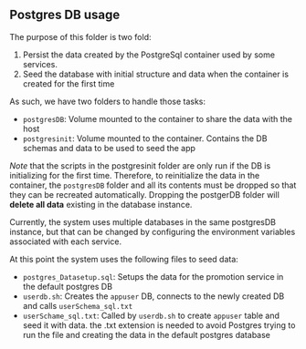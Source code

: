 ## Postgres DB usage

The purpose of this folder is two fold:
1. Persist the data created by the PostgreSql container used by some services.
2. Seed the database with initial structure and data when the container is created for the first time

As such, we have two folders to handle those tasks:
- `postgresDB`: Volume mounted to the container to share the data with the host
- `postgresinit`: Volume mounted to the container. Contains the DB schemas and data to be used to seed the app

*Note* that the scripts in the postgresinit folder are only run if the DB is initializing for the first time.
Therefore, to reinitialize the data in the container, the `postgresDB` folder and all its contents must be dropped so that they can be recreated automatically.
Dropping the postgerDB folder will **delete all data** existing in the database instance.

Currently, the system uses multiple databases in the same postgresDB instance, but that can be changed by configuring the environment variables associated with each service.
 
 At this point the system uses the following files to seed data:
 
- `postgres_Datasetup.sql`: Setups the data for the promotion service in the default postgres DB
- `userdb.sh`: Creates the `appuser` DB, connects to the newly created DB and calls `userSchema_sql.txt`
- `userSchame_sql.txt`: Called by `userdb.sh` to create `appuser` table and seed it with data. the .txt extension is needed to avoid Postgres trying to run the file and creating the data in the default postgres database
 